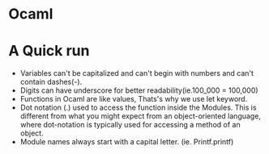 # Ocaml

# A Quick run

- Variables can't be capitalized and can't begin with numbers
	and can't contain dashes(-).
- Digits can have underscore for better readability(ie.100_000 = 100,000)
- Functions in Ocaml are like values, Thats's why we use let keyword.
- Dot notation (.) used to access the function inside the Modules. This is
 different from what you might expect from an object-oriented language, where
 dot-notation is typically used for accessing a method of an object.
- Module names always start with a capital letter. (ie. Printf.printf)
